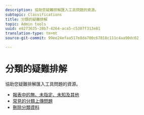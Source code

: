 ```yaml
---
description: 協助您疑難排解匯入工具問題的資源。
subtopic: Classifications
title: 分類的疑難排解
topic: Admin tools
uuid: e8273635-28b7-4264-aca5-c5307f313e81
translation-type: tm+mt
source-git-commit: 99ee24efaa517e8da700c67818c111c4aa90dc02

---
```



# 分類的疑難排解

協助您疑難排解匯入工具問題的資源。

* [報表中的無、未指定、未知及其他](/help/technotes/unspecified.md)
* [常見的分類上傳問題](http://helpx.adobe.com/tw/analytics/kb/common-saint-upload-issues.html)
* [刪除分類資料](/help/components/c-classifications2/c-classifications-importer/t-delete-classification-data.md)

